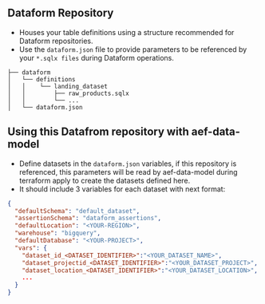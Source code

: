 ## Dataform Repository
  - Houses your table definitions using a structure recommended for Dataform repositories.
  - Use the `dataform.json` file to provide parameters to be referenced by your `*.sqlx files` during Dataform operations.
```
├── dataform
│   └── definitions
│   │    └── landing_dataset
│   │        ├── raw_products.sqlx
│   │        └── ...
│   └── dataform.json
```

## Using this Datafrom repository with aef-data-model

- Define datasets in the `dataform.json` variables, if this repository is referenced, this parameters will be read by aef-data-model during terraform apply to create the datasets defined here.
- It should include 3 variables for each dataset with next format:
```json lines
{
  "defaultSchema": "default_dataset",
  "assertionSchema": "dataform_assertions",
  "defaultLocation": "<YOUR-REGION>",
  "warehouse": "bigquery",
  "defaultDatabase": "<YOUR-PROJECT>",
  "vars": {
    "dataset_id_<DATASET_IDENTIFIER>":"<YOUR_DATASET_NAME>",
    "dataset_projectid_<DATASET_IDENTIFIER>":"<YOUR_DATASET_PROJECT>",
    "dataset_location_<DATASET_IDENTIFIER>":"<YOUR_DATASET_LOCATION>",
    ...
  }
}
```